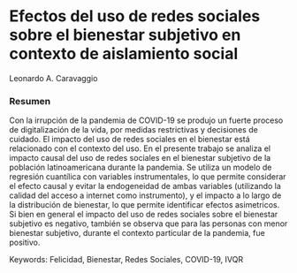 # Efectos del uso de redes sociales sobre el bienestar subjetivo en contexto de aislamiento social
Leonardo A. Caravaggio
### Resumen
Con la irrupción de la pandemia de COVID-19 se produjo un fuerte proceso de digitalización de la vida, por medidas restrictivas y decisiones de cuidado. El impacto del uso de redes sociales en el bienestar está relacionado con el contexto del uso. En el presente trabajo se analiza el impacto causal del uso de redes sociales en el bienestar subjetivo de la población latinoamericana durante la pandemia. Se utiliza un modelo de regresión cuantílica con variables instrumentales, lo que permite considerar el efecto causal y evitar la endogeneidad de ambas variables (utilizando la calidad del acceso a internet como instrumento), y el impacto a lo largo de la distribución de bienestar, lo que permite identificar efectos asimetricos. Si bien en general el impacto del uso de redes sociales sobre el bienestar subjetivo es negativo, también se observa que para las
personas con menor bienestar subjetivo, durante el contexto particular de la pandemia, fue positivo.

Keywords: Felicidad, Bienestar, Redes Sociales, COVID-19, IVQR
